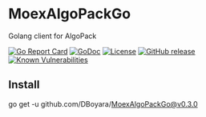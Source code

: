 # MoexAlgoPackGo
Golang client for AlgoPack

[![Go Report Card](https://goreportcard.com/badge/github.com/DBoyara/MoexAlgoPackGo)](https://goreportcard.com/report/github.com/DBoyara/MoexAlgoPackGo)
[![GoDoc](https://godoc.org/github.com/DBoyara/MoexAlgoPackGo?status.svg)](https://godoc.org/github.com/DBoyara/MoexAlgoPackGo)
[![License](https://img.shields.io/github/license/DBoyara/MoexAlgoPackGo)](https://github.com/DBoyara/MoexAlgoPackGo/blob/main/LICENSE)
[![GitHub release](https://img.shields.io/github/release/DBoyara/MoexAlgoPackGo.svg)](https://GitHub.com/DBoyara/MoexAlgoPackGo/releases/)
[![Known Vulnerabilities](https://snyk.io/test/github/DBoyara/MoexAlgoPackGo/badge.svg)](https://snyk.io/test/github/DBoyara/MoexAlgoPackGo)

## Install
go get -u github.com/DBoyara/MoexAlgoPackGo@v0.3.0
